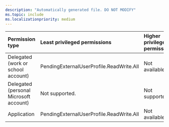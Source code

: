 ```yaml
---
description: "Automatically generated file. DO NOT MODIFY"
ms.topic: include
ms.localizationpriority: medium
---
```


|Permission type|Least privileged permissions|Higher privileged permissions|
|:---|:---|:---|
|Delegated (work or school account)|PendingExternalUserProfile.ReadWrite.All|Not available.|
|Delegated (personal Microsoft account)|Not supported.|Not supported.|
|Application|PendingExternalUserProfile.ReadWrite.All|Not available.|

